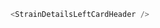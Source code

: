 ```js { "props": { "species": "Dictyostelium discoideum", "value": "0", "handleChange": "() => {}", "phenotypeLength": "3" } }
<StrainDetailsLeftCardHeader />
```
